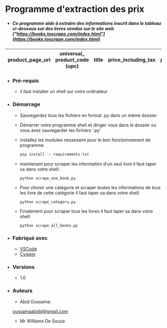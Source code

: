 # Programme d'extraction des prix 

* ##### Ce programme aide à extraire des informations inscrit dans le tableau ci-dessous sur des livres vendus sur le site web ["https://books.toscrape.com/index.html"](https://books.toscrape.com/index.html)

|product_page_url|universal_ product_code (upc)|title|price_including_tax|price_excluding_tax|number_available|product_description|category|review_rating|image_url
|-|-|-|-|-|-|-|-|-|-|

* ### Pré-requis
	- il faut installer un shell sur votre ordinateur

* ### Démarrage
	- Sauvegardez tous les fichiers en format .py dans un même dossier
	- Démarrer votre programme shell et diriger vous dans le dossier ou vous avez sauvegarder les fichiers ‘.py’
	- installez les modules nessesaire pour le bon fonctionnement de programme
		```bash
		pip install -r requirements.txt
		``` 
	- maintenant pour scraper les information d'un seul livre il faut taper sa dans votre shell:

		```shell
		python scrape_one_book.py
		```
	- Pour choisir une catégorie et scraper toutes les informations de tous les livre de cette catégorie il faut taper sa dans votre shell:

		```shell
		python scrape_category.py
		```  
	* Finalement pour scraper tous les livres il faut taper sa dans votre shell:

		```shell
		python scrape_all_books.py
		```

* ### Fabriqué avec
	- [VSCode](https://code.visualstudio.com/) 
	- [Cygwin](https://www.cygwin.com/install.html) 

* ### Versions
	- 1.0

* ### Auteurs
	- Abid Oussama:
 
	 [oussamaabidd@gmail.com](oussamaabidd@gmail.com)

	- Mr Williams De Souza
